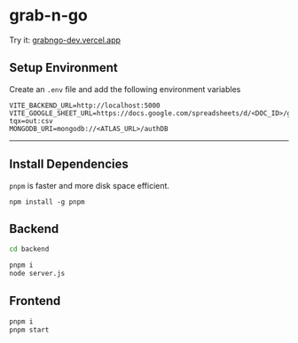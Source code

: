 # grab-n-go

Try it: [grabngo-dev.vercel.app](https://grabngo-dev.vercel.app)

## Setup Environment

Create an `.env` file and add the following environment variables

```plain
VITE_BACKEND_URL=http://localhost:5000
VITE_GOOGLE_SHEET_URL=https://docs.google.com/spreadsheets/d/<DOC_ID>/gviz/tq?tqx=out:csv
MONGODB_URI=mongodb://<ATLAS_URL>/authDB
```

---
## Install Dependencies

`pnpm` is faster and more disk space efficient.

```
npm install -g pnpm 
```

## Backend

```sh
cd backend
```

```sh
pnpm i
node server.js
```

## Frontend

```sh
pnpm i
pnpm start
```

